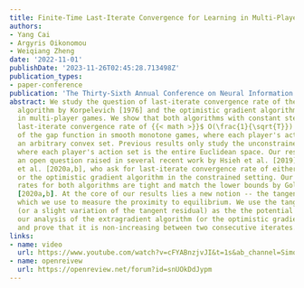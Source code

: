```yaml
---
title: Finite-Time Last-Iterate Convergence for Learning in Multi-Player Games
authors:
- Yang Cai
- Argyris Oikonomou
- Weiqiang Zheng
date: '2022-11-01'
publishDate: '2023-11-26T02:45:28.713498Z'
publication_types:
- paper-conference
publication: 'The Thirty-Sixth Annual Conference on Neural Information Processing Systems (NeurIPS 2022 **Oral Presentation**)'
abstract: We study the question of last-iterate convergence rate of the extragradient
  algorithm by Korpelevich [1976] and the optimistic gradient algorithm by Popov [1980]
  in multi-player games. We show that both algorithms with constant step-size have
  last-iterate convergence rate of {{< math >}}$ O(\frac{1}{\sqrt{T}}) ${{< /math >}} to a Nash equilibrium in terms
  of the gap function in smooth monotone games, where each player's action set is
  an arbitrary convex set. Previous results only study the unconstrained setting,
  where each player's action set is the entire Euclidean space. Our results address
  an open question raised in several recent work by Hsieh et al. [2019], Golowich
  et al. [2020a,b], who ask for last-iterate convergence rate of either the extragradient
  or the optimistic gradient algorithm in the constrained setting. Our convergence
  rates for both algorithms are tight and match the lower bounds by Golowich et al.
  [2020a,b]. At the core of our results lies a new notion -- the tangent residual,
  which we use to measure the proximity to equilibrium. We use the tangent residual
  (or a slight variation of the tangent residual) as the the potential function in
  our analysis of the extragradient algorithm (or the optimistic gradient algorithm)
  and prove that it is non-increasing between two consecutive iterates.
links:
- name: video
  url: https://www.youtube.com/watch?v=cFYABnzjvJI&t=1s&ab_channel=SimonsInstitute
- name: openreivew
  url: https://openreview.net/forum?id=snUOkDdJypm
---
```

